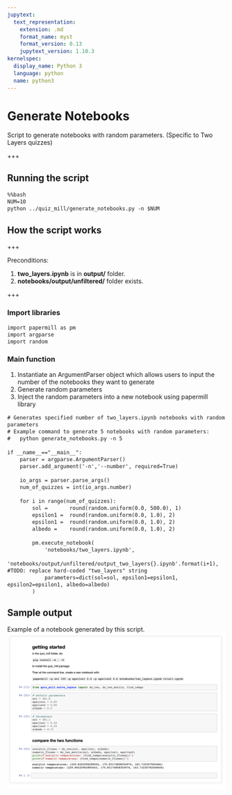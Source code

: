 ```yaml
---
jupytext:
  text_representation:
    extension: .md
    format_name: myst
    format_version: 0.13
    jupytext_version: 1.10.3
kernelspec:
  display_name: Python 3
  language: python
  name: python3
---
```


# Generate Notebooks
Script to generate notebooks with random parameters. (Specific to Two Layers quizzes)

+++

## Running the script

```{code-cell} ipython3
%%bash
NUM=10
python ../quiz_mill/generate_notebooks.py -n $NUM
```

## How the script works

+++

Preconditions: 
1. **two_layers.ipynb** is in **output/** folder.
2. **notebooks/output/unfiltered/** folder exists.

+++

### Import libraries

```{code-cell} ipython3
import papermill as pm
import argparse
import random
```

### Main function
1. Instantiate an ArgumentParser object which allows users to input the number of the notebooks they want to generate
2. Generate random parameters
3. Inject the random parameters into a new notebook using papermill library

```{code-cell} ipython3
# Generates specified number of two_layers.ipynb notebooks with random parameters
# Example command to generate 5 notebooks with random parameters:
#   python generate_notebooks.py -n 5

if __name__=="__main__":
    parser = argparse.ArgumentParser()
    parser.add_argument('-n','--number', required=True)

    io_args = parser.parse_args()
    num_of_quizzes = int(io_args.number)

    for i in range(num_of_quizzes):
        sol =       round(random.uniform(0.0, 500.0), 1)
        epsilon1 =  round(random.uniform(0.0, 1.0), 2)
        epsilon1 =  round(random.uniform(0.0, 1.0), 2)
        albedo =    round(random.uniform(0.0, 1.0), 2)

        pm.execute_notebook(
            'notebooks/two_layers.ipynb',
            'notebooks/output/unfiltered/output_two_layers{}.ipynb'.format(i+1), #TODO: replace hard-coded "two_layers" string
            parameters=dict(sol=sol, epsilon1=epsilon1, epsilon2=epsilon1, albedo=albedo)
        )
```

## Sample output
Example of a notebook generated by this script.
![Example notebook output](output_generate_notebooks.png)
